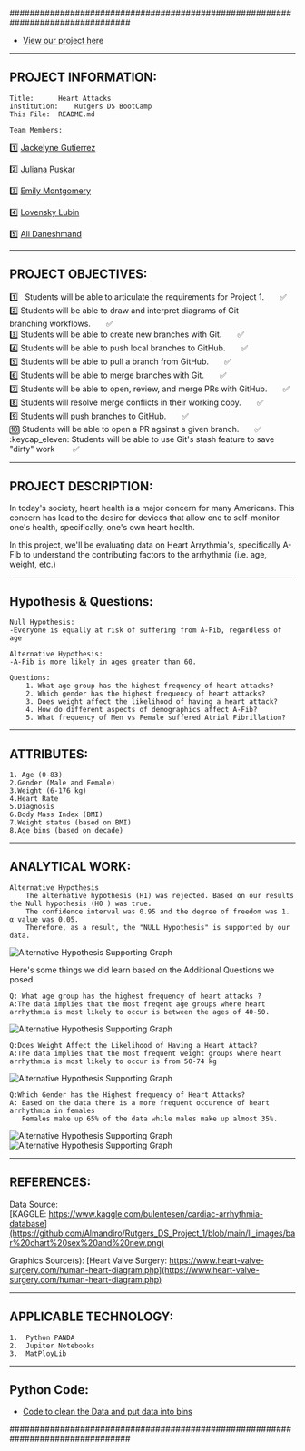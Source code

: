 ################################################################################

- [View our project here](https://docs.google.com/presentation/d/1vmJoFr7hfe5LdOqQ1tdVEknzuV6ceN5xujSyDE7klnQ/edit#slide=id.p)
---------------------
PROJECT INFORMATION:
---------------------

	Title: 		Heart Attacks
	Institution: 	Rutgers DS BootCamp
	This File:	README.md

	Team Members:
:one: [Jackelyne Gutierrez](https://github.com/Jackelyneg)
		
:two: [Juliana Puskar](https://github.com/Anikraze)
		
:three: [Emily Montgomery](https://github.com/emilymmont)

:four: [Lovensky Lubin](https://github.com/Lubinl)

:five: [Ali Daneshmand](https://github.com/Almandiro)

-------------------
PROJECT OBJECTIVES:
-------------------

:one: &nbsp; Students will be able to articulate the requirements for Project 1.&nbsp;&nbsp;&nbsp;&nbsp;&nbsp;&nbsp;  :white_check_mark: <br/> 
:two:	Students will be able to draw and interpret diagrams of Git 					
	    branching workflows.&nbsp;&nbsp;&nbsp;&nbsp;&nbsp;&nbsp;  :white_check_mark: <br/>
:three: Students will be able to create new branches with Git.&nbsp;&nbsp;&nbsp;&nbsp;&nbsp;&nbsp;  :white_check_mark: <br/>
:four:  Students will be able to push local branches to GitHub.&nbsp;&nbsp;&nbsp;&nbsp;&nbsp;&nbsp;  :white_check_mark: <br/>
:five:  Students will be able to pull a branch from GitHub.&nbsp;&nbsp;&nbsp;&nbsp;&nbsp;&nbsp;  :white_check_mark: <br/>
:six:  Students will be able to merge branches with Git.&nbsp;&nbsp;&nbsp;&nbsp;&nbsp;&nbsp;  :white_check_mark: <br/>
:seven:  Students will be able to open, review, and merge PRs with GitHub.&nbsp;&nbsp;&nbsp;&nbsp;&nbsp;&nbsp;  :white_check_mark: <br/>
:eight:  Students will resolve merge conflicts in their working copy.&nbsp;&nbsp;&nbsp;&nbsp;&nbsp;&nbsp;  :white_check_mark: <br/>
:nine:  Students will push branches to GitHub.&nbsp;&nbsp;&nbsp;&nbsp;&nbsp;&nbsp;  :white_check_mark: <br/>
:keycap_ten:  Students will be able to open a PR against a given branch.&nbsp;&nbsp;&nbsp;&nbsp;&nbsp;&nbsp;  :white_check_mark: <br/>
:keycap_eleven: Students will be able to use Git's stash feature to save "dirty" work &nbsp;&nbsp;&nbsp;&nbsp;&nbsp;&nbsp;  :white_check_mark: <br/>

--------------------
PROJECT DESCRIPTION:
--------------------

In today's society, heart health is a major concern for many Americans.  This 
concern has lead to the desire for devices that allow one to self-monitor one's
health, specifically, one's own heart health. 

In this project, we'll be evaluating data on Heart Arrythmia's, specifically A-Fib
to understand the contributing factors to the arrhythmia (i.e. age, weight, etc.)

-----------------------
Hypothesis & Questions:
-----------------------

	Null Hypothesis: 	
	-Everyone is equally at risk of suffering from A-Fib, regardless of age

	Alternative Hypothesis:  	
	-A-Fib is more likely in ages greater than 60.

	Questions:
		1. What age group has the highest frequency of heart attacks?
		2. Which gender has the highest frequency of heart attacks?
		3. Does weight affect the likelihood of having a heart attack?
		4. How do different aspects of demographics affect A-Fib?
		5. What frequency of Men vs Female suffered Atrial Fibrillation?
----------------
ATTRIBUTES:
----------------
	1. Age (0-83)
	2.Gender (Male and Female)
	3.Weight (6-176 kg)
	4.Heart Rate
	5.Diagnosis 
	6.Body Mass Index (BMI)
	7.Weight status (based on BMI)
	8.Age bins (based on decade)

----------------
ANALYTICAL WORK:
----------------

	Alternative Hypothesis
		The alternative hypothesis (H1) was rejected. Based on our results the Null hypothesis (H0 ) was true.  
		The confidence interval was 0.95 and the degree of freedom was 1. α value was 0.05.
		Therefore, as a result, the "NULL Hypothesis" is supported by our data.

![Alternative Hypothesis Supporting Graph](https://github.com/Almandiro/Rutgers_DS_Project_1/blob/main/images/alt_hypothesis_graph.png?raw=true)




Here's some things we did learn based on the Additional Questions we posed.
	
	Q: What age group has the highest frequency of heart attacks ?
	A:The data implies that the most freqent age groups where heart arrhythmia is most likely to occur is between the ages of 40-50. 

![Alternative Hypothesis Supporting Graph](https://github.com/Almandiro/Rutgers_DS_Project_1/blob/main/images/age_bar.png?raw=true)



	
	
	Q:Does Weight Affect the Likelihood of Having a Heart Attack?
	A:The data implies that the most frequent weight groups where heart arrhythmia is most likely to occur is from 50-74 kg

![Alternative Hypothesis Supporting Graph](https://github.com/Almandiro/Rutgers_DS_Project_1/blob/main/images/weight_bar.png?raw=true)



	
	
	
	Q:Which Gender has the Highest frequency of Heart Attacks?
	A: Based on the data there is a more frequent occurence of heart arrhythmia in females 
	   Females make up 65% of the data while males make up almost 35%.
![Alternative Hypothesis Supporting Graph](https://github.com/Almandiro/Rutgers_DS_Project_1/blob/main/ll_images/bar%20chart%20sex%20and%20new.png)
![Alternative Hypothesis Supporting Graph](https://github.com/Almandiro/Rutgers_DS_Project_1/blob/main/ll_images/pie%20chart%20gender.png)


-----------
REFERENCES:
-----------

Data Source:  
[KAGGLE: https://www.kaggle.com/bulentesen/cardiac-arrhythmia-database](https://github.com/Almandiro/Rutgers_DS_Project_1/blob/main/ll_images/bar%20chart%20sex%20and%20new.png) 

Graphics Source(s):
[Heart Valve Surgery: https://www.heart-valve-surgery.com/human-heart-diagram.php](https://www.heart-valve-surgery.com/human-heart-diagram.php) 

----------------------
APPLICABLE TECHNOLOGY:
----------------------
	1.  Python PANDA
	2.  Jupiter Notebooks
	3.  MatPloyLib
	
----------------------
Python Code:
----------------------
- [Code to clean the Data and put data into bins](https://github.com/Almandiro/Rutgers_DS_Project_1/blob/main/clean_heart_data_jg.ipynb)



################################################################################

